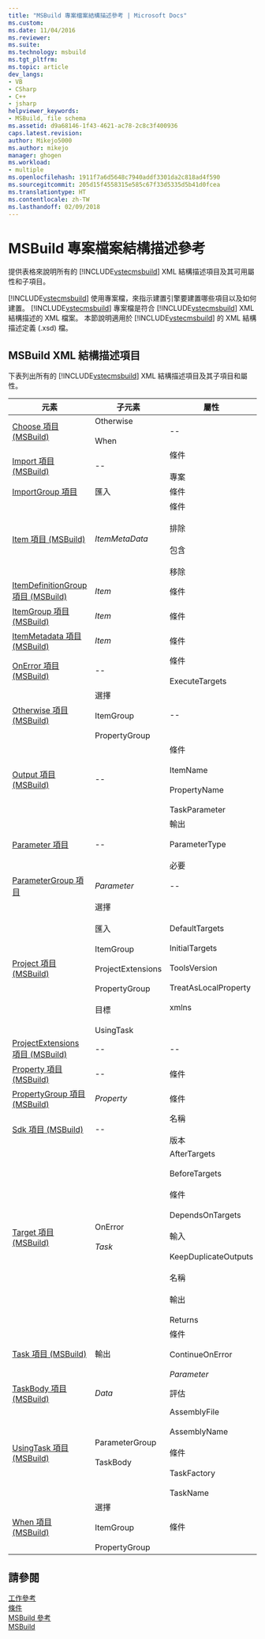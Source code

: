 ```yaml
---
title: "MSBuild 專案檔案結構描述參考 | Microsoft Docs"
ms.custom: 
ms.date: 11/04/2016
ms.reviewer: 
ms.suite: 
ms.technology: msbuild
ms.tgt_pltfrm: 
ms.topic: article
dev_langs:
- VB
- CSharp
- C++
- jsharp
helpviewer_keywords:
- MSBuild, file schema
ms.assetid: d9a68146-1f43-4621-ac78-2c8c3f400936
caps.latest.revision: 
author: Mikejo5000
ms.author: mikejo
manager: ghogen
ms.workload:
- multiple
ms.openlocfilehash: 1911f7a6d5648c7940addf3301da2c818ad4f590
ms.sourcegitcommit: 205d15f4558315e585c67f33d5335d5b41d0fcea
ms.translationtype: HT
ms.contentlocale: zh-TW
ms.lasthandoff: 02/09/2018
---
```

# <a name="msbuild-project-file-schema-reference"></a>MSBuild 專案檔案結構描述參考
提供表格來說明所有的 [!INCLUDE[vstecmsbuild](../extensibility/internals/includes/vstecmsbuild_md.md)] XML 結構描述項目及其可用屬性和子項目。  
  
 [!INCLUDE[vstecmsbuild](../extensibility/internals/includes/vstecmsbuild_md.md)] 使用專案檔，來指示建置引擎要建置哪些項目以及如何建置。 [!INCLUDE[vstecmsbuild](../extensibility/internals/includes/vstecmsbuild_md.md)] 專案檔是符合 [!INCLUDE[vstecmsbuild](../extensibility/internals/includes/vstecmsbuild_md.md)] XML 結構描述的 XML 檔案。 本節說明適用於 [!INCLUDE[vstecmsbuild](../extensibility/internals/includes/vstecmsbuild_md.md)] 的 XML 結構描述定義 (.xsd) 檔。  
  
## <a name="msbuild-xml-schema-elements"></a>MSBuild XML 結構描述項目  
 下表列出所有的 [!INCLUDE[vstecmsbuild](../extensibility/internals/includes/vstecmsbuild_md.md)] XML 結構描述項目及其子項目和屬性。  
  
|元素|子元素|屬性|  
|-------------|--------------------|----------------|  
|[Choose 項目 (MSBuild)](../msbuild/choose-element-msbuild.md)|Otherwise<br /><br /> When|--|  
|[Import 項目 (MSBuild)](../msbuild/import-element-msbuild.md)|--|條件<br /><br /> 專案|  
|[ImportGroup 項目](../msbuild/importgroup-element.md)|匯入|條件|  
|[Item 項目 (MSBuild)](../msbuild/item-element-msbuild.md)|*ItemMetaData*|條件<br /><br /> 排除<br /><br /> 包含<br /><br /> 移除|  
|[ItemDefinitionGroup 項目 (MSBuild)](../msbuild/itemdefinitiongroup-element-msbuild.md)|*Item*|條件|  
|[ItemGroup 項目 (MSBuild)](../msbuild/itemgroup-element-msbuild.md)|*Item*|條件|  
|[ItemMetadata 項目 (MSBuild)](../msbuild/itemmetadata-element-msbuild.md)|*Item*|條件|  
|[OnError 項目 (MSBuild)](../msbuild/onerror-element-msbuild.md)|--|條件<br /><br /> ExecuteTargets|  
|[Otherwise 項目 (MSBuild)](../msbuild/otherwise-element-msbuild.md)|選擇<br /><br /> ItemGroup<br /><br /> PropertyGroup|--|  
|[Output 項目 (MSBuild)](../msbuild/output-element-msbuild.md)|--|條件<br /><br /> ItemName<br /><br /> PropertyName<br /><br /> TaskParameter|  
|[Parameter 項目](../msbuild/parameter-element.md)|--|輸出<br /><br /> ParameterType<br /><br /> 必要|  
|[ParameterGroup 項目](../msbuild/parametergroup-element.md)|*Parameter*|--|  
|[Project 項目 (MSBuild)](../msbuild/project-element-msbuild.md)|選擇<br /><br /> 匯入<br /><br /> ItemGroup<br /><br /> ProjectExtensions<br /><br /> PropertyGroup<br /><br /> 目標<br /><br /> UsingTask|DefaultTargets<br /><br /> InitialTargets<br /><br /> ToolsVersion<br /><br /> TreatAsLocalProperty<br /><br /> xmlns|  
|[ProjectExtensions 項目 (MSBuild)](../msbuild/projectextensions-element-msbuild.md)|--|--|  
|[Property 項目 (MSBuild)](../msbuild/property-element-msbuild.md)|--|條件|  
|[PropertyGroup 項目 (MSBuild)](../msbuild/propertygroup-element-msbuild.md)|*Property*|條件|  
|[Sdk 項目 (MSBuild)](../msbuild/sdk-element-msbuild.md)|--|名稱<br /><br /> 版本|  
|[Target 項目 (MSBuild)](../msbuild/target-element-msbuild.md)|OnError<br /><br /> *Task*|AfterTargets<br /><br /> BeforeTargets<br /><br /> 條件<br /><br /> DependsOnTargets<br /><br /> 輸入<br /><br /> KeepDuplicateOutputs<br /><br /> 名稱<br /><br /> 輸出<br /><br /> Returns|  
|[Task 項目 (MSBuild)](../msbuild/task-element-msbuild.md)|輸出|條件<br /><br /> ContinueOnError<br /><br /> *Parameter*|  
|[TaskBody 項目 (MSBuild)](../msbuild/taskbody-element-msbuild.md)|*Data*|評估|  
|[UsingTask 項目 (MSBuild)](../msbuild/usingtask-element-msbuild.md)|ParameterGroup<br /><br /> TaskBody|AssemblyFile<br /><br /> AssemblyName<br /><br /> 條件<br /><br /> TaskFactory<br /><br /> TaskName|  
|[When 項目 (MSBuild)](../msbuild/when-element-msbuild.md)|選擇<br /><br /> ItemGroup<br /><br /> PropertyGroup|條件|  
  
## <a name="see-also"></a>請參閱  
 [工作參考](../msbuild/msbuild-task-reference.md)   
 [條件](../msbuild/msbuild-conditions.md)   
 [MSBuild 參考](../msbuild/msbuild-reference.md)  
 [ MSBuild](../msbuild/msbuild.md)
